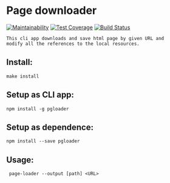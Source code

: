  # Page downloader
[![Maintainability](https://api.codeclimate.com/v1/badges/47b3e0f8e24e8627f423/maintainability)](https://codeclimate.com/github/VladVes/Page-downloader/maintainability)
[![Test Coverage](https://api.codeclimate.com/v1/badges/47b3e0f8e24e8627f423/test_coverage)](https://codeclimate.com/github/VladVes/Page-downloader/test_coverage)
[![Build Status](https://www.travis-ci.org/VladVes/project-lvl3-s130.svg?branch=master)](https://www.travis-ci.org/VladVes/project-lvl3-s130)

```
This cli app downloads and save html page by given URL and
modify all the references to the local resources.
```

## Install:
```
make install
```
## Setup as CLI app:
```
npm install -g pgloader
```
## Setup as dependence:
```
npm install --save pgloader
```
## Usage:
```
 page-loader --output [path] <URL>
```
